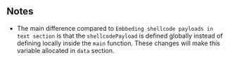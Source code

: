 ## Notes

- The main difference compared to `Embbeding shellcode payloads in text section` is that the `shellcodePayload` is defined globally instead of defining locally inside the `main` function. These changes will make this variable allocated in `data` section.